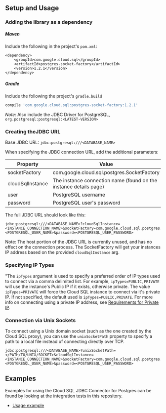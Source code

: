 
## Setup and Usage

### Adding the library as a dependency

##### Maven
Include the following in the project's `pom.xml`:
```maven-pom
<dependency>
    <groupId>com.google.cloud.sql</groupId>
    <artifactId>postgres-socket-factory</artifactId>
    <version>1.2.1</version>
</dependency>
```

##### Gradle
Include the following the project's `gradle.build`
```gradle
compile 'com.google.cloud.sql:postgres-socket-factory:1.2.1'
```
*Note*: Also include the JDBC Driver for PostgreSQL, `org.postgresql:postgresql:<LATEST-VERSION>`

### Creating theJDBC URL

Base JDBC URL: `jdbc:postgresql:///<DATABASE_NAME>`

When specifying the JDBC connection URL, add the additional parameters:

| Property         | Value         |
| ---------------- | ------------- |
| socketFactory    | com.google.cloud.sql.postgres.SocketFactory |
| cloudSqlInstance | The instance connection name (found on the instance details page) |
| user             | PostgreSQL username |
| password         | PostgreSQL user's password |

The full JDBC URL should look like this:
```
jdbc:postgresql:///<DATABASE_NAME>?cloudSqlInstance=<INSTANCE_CONNECTION_NAME>&socketFactory=com.google.cloud.sql.postgres.SocketFactory&user=<POSTGRESQL_USER_NAME>&password=<POSTGRESQL_USER_PASSWORD>
```

Note: The host portion of the JDBC URL is currently unused, and has no effect on the connection process. The SocketFactory will get your instances IP address based on the provided `cloudSqlInstance` arg. 

### Specifying IP Types
 
"The `ipTypes` argument is used to specify a preferred order of IP types used to connect via a comma delimited list. For example, `ipTypes=PUBLIC,PRIVATE` will use the instance's Public IP if it exists, otherwise private. The value `ipTypes=PRIVATE` will force the Cloud SQL instance to connect via it's private IP. If not specified, the default used is `ipTypes=PUBLIC,PRIVATE`. For more info on connecting using a private IP address, see [Requirements for Private IP](https://cloud.google.com/sql/docs/mysql/private-ip#requirements_for_private_ip).

### Connection via Unix Sockets

To connect using a Unix domain socket (such as the one created by the Cloud SQL 
proxy), you can use the `unixSocketPath` property to specify a path to a local 
file instead of connecting directly over TCP.

```
jdbc:postgresql:///<DATABASE_NAME>?unixSocketPath=</PATH/TO/UNIX/SOCKET>&cloudSqlInstance=<INSTANCE_CONNECTION_NAME>&socketFactory=com.google.cloud.sql.postgres.SocketFactory&user=<POSTGRESQL_USER_NAME>&password=<POSTGRESQL_USER_PASSWORD>
```

## Examples

Examples for using the Cloud SQL JDBC Connector for Postgres can be found by looking at the integration tests in this repository.
* [Usage example](../postgres/src/test/java/com/google/cloud/sql/mysql/JdbcPostgresIntegrationTests.java)
